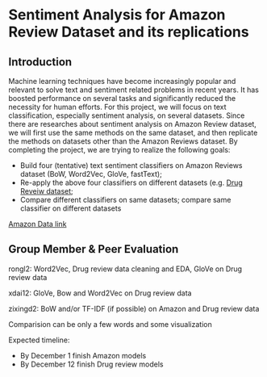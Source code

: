# Sentiment Analysis for Amazon Review Dataset and its replications

## Introduction
Machine learning techniques have become increasingly popular and relevant to solve text and sentiment related problems in recent years. It has boosted performance on several tasks and significantly reduced the necessity for human efforts. For this project, we will focus on text classification, especially sentiment analysis, on several datasets. Since there are researches about sentiment analysis on Amazon Review dataset, we will first use the same methods on the same dataset, and then replicate the methods on datasets other than the Amazon Reviews dataset. By completing the project, we are trying to realize the following goals:
- Build four (tentative) text sentiment classifiers on Amazon Reviews dataset (BoW, Word2Vec, GloVe, fastText);
- Re-apply the above four classifiers on different datasets (e.g. [Drug Reveiw dataset](https://archive.ics.uci.edu/ml/datasets/Drug+Review+Dataset+%28Drugs.com%29);
- Compare different classifiers on same datasets; compare same classifier on different datasets

[Amazon Data link](https://drive.google.com/drive/folders/0Bz8a_Dbh9Qhbfll6bVpmNUtUcFdjYmF2SEpmZUZUcVNiMUw1TWN6RDV3a0JHT3kxLVhVR2M?resourcekey=0-TLwzfR2O-D2aPitmn5o9VQ)

## Group Member & Peer Evaluation

rongl2: Word2Vec, Drug review data cleaning and EDA, GloVe on Drug review data

xdai12: GloVe, Bow and Word2Vec on Drug review data

zixingd2: BoW and/or TF-IDF (if possible) on Amazon and Drug review data

Comparision can be only a few words and some visualization

Expected timeline:

- By December 1 finish Amazon models
- By December 12 finish Drug review models
